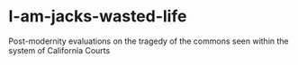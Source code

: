 # I-am-jacks-wasted-life
Post-modernity evaluations on the tragedy of the commons seen within the system of California Courts 
